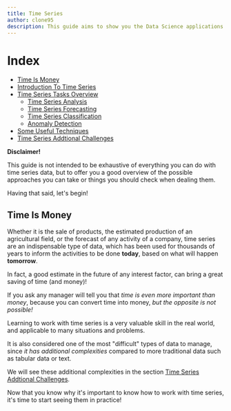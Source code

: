 ```yaml
---
title: Time Series
author: clone95
description: This guide aims to show you the Data Science applications you can build for dealing with time series data.
---
```


# Index

- [Time Is Money](#Time-Is-Money)
- [Introduction To Time Series](#Introduction-To-Time-Series)
- [Time Series Tasks Overview](#Time-Series-Tasks-Overview)
    - [Time Series Analysis](#Time-Series-Analysis)
    - [Time Series Forecasting](#Time-Series-Forecasting)
    - [Time Series Classification](#Time-Series-Classification)
    - [Anomaly Detection](#Anomaly-Detection)
- [Some Useful Techniques](#Some-Useful-Techniques)
- [Time Series Addtional Challenges](#Time-Series-Addtional-Challenges)

**Disclaimer!**

This guide is not intended to be exhaustive of everything you can do with time series data, but to offer you a good overview of the possible approaches you can take or things you should check when dealing them. 

Having that said, let's begin!

## Time Is Money

Whether it is the sale of products, the estimated production of an agricultural field, or the forecast of any activity of a company, time series are an indispensable type of data, which has been used for thousands of years to inform the activities to be done **today**, based on what will happen **tomorrow**. 

In fact, a good estimate in the future of any interest factor, can bring a great saving of time (and money)! 

If you ask any manager will tell you that _time is even more important than money_, because you can convert time into money, _but the opposite is not possible!_ 

Learning to work with time series is a very valuable skill in the real world, and applicable to many situations and problems. 

It is also considered one of the most "difficult" types of data to manage, since _it has additional complexities_ compared to more traditional data such as tabular data or text.

We will see these additional complexities in the section [Time Series Addtional Challenges](#Time-Series-Addtional-Challenges).

Now that you know why it's important to know how to work with time series, it's time to start seeing them in practice! 